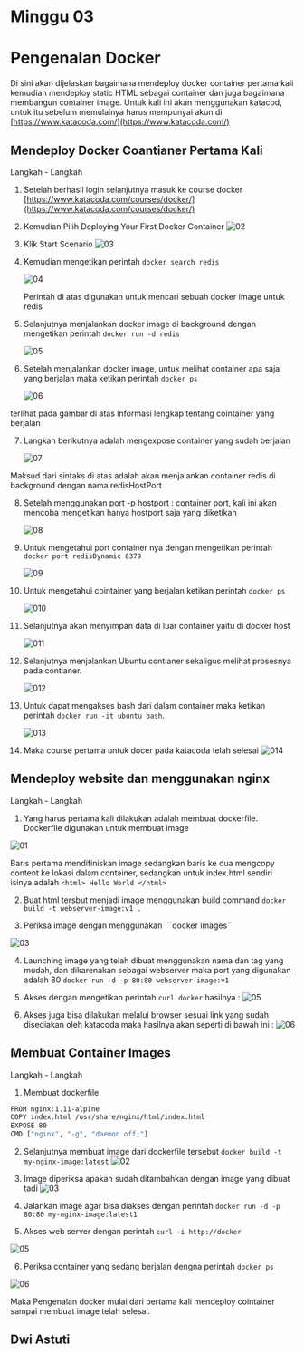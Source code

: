 # Minggu 03

# Pengenalan Docker

Di sini akan dijelaskan bagaimana mendeploy docker container pertama kali kemudian mendeploy static HTML sebagai container dan juga bagaimana membangun container image. Untuk kali ini akan menggunakan katacod, untuk itu sebelum memulainya harus mempunyai akun di [https://www.katacoda.com/](https://www.katacoda.com/) 

## Mendeploy Docker Coantianer Pertama Kali
Langkah - Langkah 

1. Setelah berhasil login selanjutnya masuk ke course docker [https://www.katacoda.com/courses/docker/](https://www.katacoda.com/courses/docker/)

2. Kemudian Pilih Deploying Your First Docker Container
   ![02](images/1.PNG)

3. Klik Start Scenario
   ![03](images/2.PNG)

4. Kemudian mengetikan perintah ```docker search redis```

   ![04](images/3.PNG)

   Perintah di atas digunakan untuk mencari sebuah docker image untuk redis

5. Selanjutnya menjalankan docker image di background dengan mengetikan perintah ```docker run -d redis```

   ![05](images/4.PNG)

6. Setelah menjalankan docker image, untuk melihat container apa saja yang berjalan maka ketikan perintah ```docker ps```

   ![06](images/5.PNG)

terlihat pada gambar di atas informasi lengkap tentang cointainer yang berjalan

7. Langkah berikutnya adalah mengexpose container yang sudah berjalan  

   ![07](images/6.PNG)

Maksud dari sintaks di atas adalah akan menjalankan container redis di background dengan nama redisHostPort

8. Setelah menggunakan port -p hostport : container port, kali ini akan mencoba mengetikan hanya hostport saja yang diketikan 

    ![08](images/7.PNG)

9. Untuk mengetahui port container nya dengan mengetikan perintah ```docker port redisDynamic 6379```

   ![09](images/8.PNG)

10. Untuk mengetahui cointainer yang berjalan ketikan perintah ```docker ps```

    ![010](images/9.PNG)

11. Selanjutnya akan menyimpan data di luar container yaitu di docker host

    ![011](images/10.PNG)

12. Selanjutnya menjalankan Ubuntu contianer sekaligus melihat prosesnya pada contianer.

    ![012](images/11.PNG)

13. Untuk dapat mengakses bash dari dalam container maka ketikan perintah ```docker run -it ubuntu bash```.
 
    ![013](images/12.PNG)

14. Maka course pertama untuk docer pada katacoda telah selesai
    ![014](images/congrats1.PNG)


## Mendeploy website dan menggunakan nginx

Langkah - Langkah 

1. Yang harus pertama kali dilakukan adalah membuat dockerfile. Dockerfile digunakan untuk membuat image 

![01](images/nginx_1.png)
    
   Baris pertama mendifiniskan image sedangkan baris ke dua mengcopy content ke lokasi dalam container, sedangkan untuk index.html sendiri isinya adalah 
   ```<html> Hello World </html>``` 

2. Buat html tersbut menjadi image menggunakan build command
   ```docker build -t webserver-image:v1 .```
   
3. Periksa image dengan menggunakan ```docker images``

![03](images/nginx_2.png)

4. Launching image yang telah dibuat menggunakan nama dan tag yang mudah, dan dikarenakan sebagai webserver maka port yang digunakan adalah 80
   ```docker run -d -p 80:80 webserver-image:v1```

5. Akses dengan mengetikan perintah ```curl docker``` hasilnya :
![05](images/nginx_3.png)

6. Akses juga bisa dilakukan melalui browser sesuai link yang sudah disediakan oleh katacoda maka hasilnya akan seperti di bawah ini :
![06](images/nginx_4.png)

## Membuat Container Images

Langkah - Langkah 

1. Membuat dockerfile 
```bash
FROM nginx:1.11-alpine
COPY index.html /usr/share/nginx/html/index.html
EXPOSE 80
CMD ["nginx", "-g", "daemon off;"]
```

2. Selanjutnya membuat image dari dockerfile tersebut ```docker build -t my-nginx-image:latest```
![02](images/build_1.png)

3. Image diperiksa apakah sudah ditambahkan dengan image yang dibuat tadi 
![03](images/build_2.png)

4. Jalankan image agar bisa diakses dengan perintah ```docker run -d -p 80:80 my-nginx-image:latest1```

5. Akses web server dengan perintah ```curl -i http://docker```

![05](images/build_3.png)

6. Periksa container yang sedang berjalan dengna perintah ```docker ps```

![06](images/build_4.png)

Maka Pengenalan docker mulai dari pertama kali mendeploy cointainer sampai membuat image telah selesai.

## Dwi Astuti